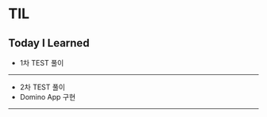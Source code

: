 # TIL
## Today I Learned



- 1차 TEST 풀이
------------------------------
- 2차 TEST 풀이
- Domino App 구현
-----------------------------
